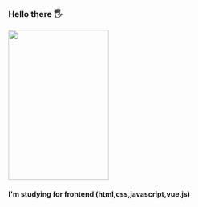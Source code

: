 <h3> Hello there 🖐</h3>
<img src="https://github.com/strawberryroll/2024-1/assets/138025938/53d2f453-eacb-426b-b6cb-655b51a2f600.jpg" width="200" height="300">
<h4>I'm studying for frontend (html,css,javascript,vue.js) </h4>
